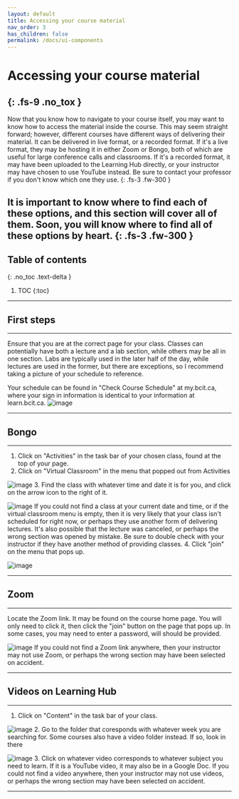 ```yaml
---
layout: default
title: Accessing your course material
nav_order: 3
has_children: false
permalink: /docs/ui-components
---
```


# Accessing your course material
{: .fs-9 .no_tox }
---
Now that you know how to navigate to your course itself, you may want to know how to access the material inside the course. This may seem straight forward; however, different courses have different ways of delivering their material. It can be delivered in live format, or a recorded format. If it's a live format, they may be hosting it in either Zoom or Bongo, both of which are useful for large conference calls and classrooms. If it's a recorded format, it may have been uploaded to the Learning Hub directly, or your instructor may have chosen to use YouTube instead. Be sure to contact your professor if you don't know which one they use.
{: .fs-3 .fw-300 }

It is important to know where to find each of these options, and this section will cover all of them. Soon, you will know where to find all of these options by heart.
{: .fs-3 .fw-300 }
---
## Table of contents
{: .no_toc .text-delta }

1. TOC
{:toc}
---
## First steps
---
Ensure that you are at the correct page for your class. Classes can potentially have both a lecture and a lab section, while others may be all in one section. Labs are typically used in the later half of the day, while lectures are used in the former, but there are exceptions, so I recommend taking a picture of your schedule to reference.

Your schedule can be found in "Check Course Schedule" at my.bcit.ca, where your sign in information is identical to your information at learn.bcit.ca.
![image](https://user-images.githubusercontent.com/71256381/114954316-1e00d080-9e0f-11eb-88ab-256d2c88d52d.png)

---
## Bongo
---
1. Click on "Activities" in the task bar of your chosen class, found at the top of your page.
2. Click on "Virtual Classroom" in the menu that popped out from Activities

![image](https://user-images.githubusercontent.com/71256381/114954295-14776880-9e0f-11eb-92ec-cfc89812c1cf.png)
3. Find the class with whatever time and date it is for you, and click on the arrow icon to the right of it.

![image](https://user-images.githubusercontent.com/71256381/114954171-d0846380-9e0e-11eb-8b06-4d2f14cc05c0.png)
If you could not find a class at your current date and time, or if the virtual classroom menu is empty, then it is very likely that your class isn't scheduled for right now, or perhaps they use another form of delivering lectures. It's also possible that the lecture was canceled, or perhaps the wrong section was opened by mistake. Be sure to double check with your instructor if they have another method of providing classes.
4. Click "join" on the menu that pops up.

![image](https://user-images.githubusercontent.com/71256381/114954187-d9753500-9e0e-11eb-9bb8-f920688141fd.png)

---
## Zoom
---
Locate the Zoom link. It may be found on the course home page. You will only need to click it, then click the "join" button on the page that pops up. In some cases, you may need to enter a password, will should be provided.

![image](https://user-images.githubusercontent.com/71256381/114954230-f01b8c00-9e0e-11eb-9a37-f9e3a672ed34.png)
If you could not find a Zoom link anywhere, then your instructor may not use Zoom, or perhaps the wrong section may have been selected on accident.

---
## Videos on Learning Hub
---
1. Click on "Content" in the task bar of your class.

![image](https://user-images.githubusercontent.com/71256381/114954244-f90c5d80-9e0e-11eb-9bb0-dcc7c0630bcc.png)
2. Go to the folder that coresponds with whatever week you are searching for. Some courses also have a video folder instead. If so, look in there

![image](https://user-images.githubusercontent.com/71256381/114954253-ff9ad500-9e0e-11eb-8298-01a86eb2aedb.png)
3. Click on whatever video corresponds to whatever subject you need to learn. If it is a YouTube video, it may also be in a Google Doc.
If you could not find a video anywhere, then your instructor may not use videos, or perhaps the wrong section may have been selected on accident.

---
